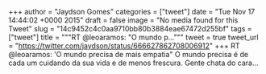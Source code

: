 
+++
author = "Jaydson Gomes"
categories = ["tweet"]
date = "Tue Nov 17 14:44:02 +0000 2015"
draft = false
image = "No media found for this Tweet"
slug = "14c9452c4c0aa9710bb80b3884eae67472d255bf"
tags = ["tweet"]
title = """RT @leoaramos: "O mundo p..."""
tweet = true
tweet_url = "https://twitter.com/jaydson/status/666627862708006912"
+++
RT @leoaramos: 'O mundo precisa de mais empatia"
O mundo precisa é de cada um cuidando da sua vida e de menos frescura. Gente chata do cara…
